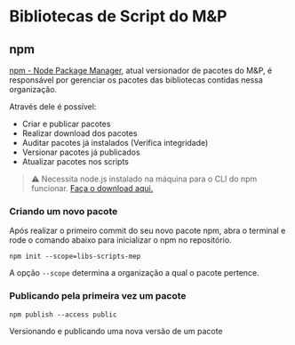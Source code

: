 # Bibliotecas de Script do M&P

## npm

[npm - Node Package Manager](https://www.npmjs.com/), atual versionador de pacotes do M&P, é responsável por gerenciar os pacotes das bibliotecas contidas nessa organização.

Através dele é possível:

- Criar e publicar pacotes
- Realizar download dos pacotes
- Auditar pacotes já instalados (Verifica integridade)
- Versionar pacotes já publicados
- Atualizar pacotes nos scripts

> ⚠️ Necessita node.js instalado na máquina para o CLI do npm funcionar. [Faça o download aqui.](https://nodejs.org/en/download/)


### Criando um novo pacote

Após realizar o primeiro commit do seu novo pacote npm, abra o terminal e rode o comando abaixo para inicializar o npm no repositório.

```npm init --scope=libs-scripts-mep```

A opção ```--scope``` determina a organização a qual o pacote pertence.

### Publicando pela primeira vez um pacote

```npm publish --access public```

Versionando e publicando uma nova versão de um pacote

